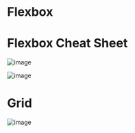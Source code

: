 # Flexbox

# Flexbox Cheat Sheet

![image](https://user-images.githubusercontent.com/125631878/235134980-deefb646-becb-438b-b23e-4e17bd491fc8.png)





![image](https://user-images.githubusercontent.com/125631878/234648708-4483ce01-a180-472c-9958-7bc850826b75.png)

# Grid

![image](https://user-images.githubusercontent.com/125631878/234656725-ea4c66fc-bce3-48b7-bcd5-244002bb732e.png)


